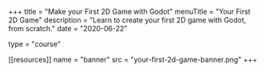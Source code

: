 +++
title = "Make your First 2D Game with Godot"
menuTitle = "Your First 2D Game"
description = "Learn to create your first 2D game with Godot, from scratch."
date = "2020-06-22"

type = "course"

[[resources]]
name = "banner"
src = "your-first-2d-game-banner.png"
+++

